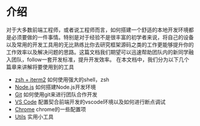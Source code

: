 # 介绍

对于大多数前端工程师，或者说工程师而言，如何搭建一个舒适的本地开发环境都是必须要做的一件事情。特别是对于经验不是很丰富的初学者来说，将自己的设备以及常用的开发工具用的无比熟练比你去研究框架源码之类的工作更能够提升你的工作效率以及解决问题的思路。这篇文档我们期望可以迅速帮助团队内的新同学融入团队，follow一套开发标准，提升开发效率。
在本文档中，我们分为以下几个篇章来讲解将要使用到的工具

- [zsh + iterm2](./shell.md) 如何使用强大的shell，zsh
- [Node.js](./Nodejs.md) 如何搭建Node.js开发环境
- [Git](./git.md) 如何使用git来进行团队合作开发
- [VS Code](./vscode.md) 配置契合前端开发的vscode环境以及如何进行断点调试
- [Chrome](./chrome.md) chrome的一些配置项
- [Utils](./utils.md) 实用小工具

